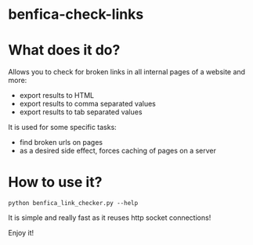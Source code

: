 # benfica-check-links

# What does it do?

Allows you to check for broken links in all internal pages of a website and more:
- export results to HTML
- export results to comma separated values
- export results to tab separated values

It is used for some specific tasks:
- find broken urls on pages
- as a desired side effect, forces caching of pages on a server

# How to use it?

```python benfica_link_checker.py --help```

It is simple and really fast as it reuses http socket connections!

Enjoy it!
